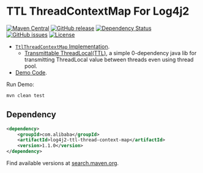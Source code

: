 TTL ThreadContextMap For Log4j2 
===================================

[![Maven Central](https://maven-badges.herokuapp.com/maven-central/com.alibaba/log4j2-ttl-thread-context-map/badge.svg)](https://maven-badges.herokuapp.com/maven-central/com.alibaba/log4j2-ttl-thread-context-map/)
[![GitHub release](https://img.shields.io/github/release/oldratlee/log4j2-ttl-thread-context-map.svg)](https://github.com/oldratlee/log4j2-ttl-thread-context-map/releases)
[![Dependency Status](https://www.versioneye.com/user/projects/5796ba8e4fe9180028717750/badge.svg)](https://www.versioneye.com/user/projects/5796ba8e4fe9180028717750)  
[![GitHub issues](https://img.shields.io/github/issues/oldratlee/log4j2-ttl-thread-context-map.svg)](https://github.com/oldratlee/log4j2-ttl-thread-context-map/issues)
[![License](https://img.shields.io/badge/license-Apache%202-4EB1BA.svg)](https://www.apache.org/licenses/LICENSE-2.0.html)

- [`TtlThreadContextMap` Implementation](src/main/java/com/alibaba/ttl/log4j2/TtlThreadContextMap.java).  
    - [Transmittable ThreadLocal(TTL)](https://github.com/alibaba/transmittable-thread-local), a simple 0-dependency java lib for transmitting ThreadLocal value between threads even using thread pool.
- [Demo Code](src/test/java/com/alibaba/ttl/log4j2/TtlThreadContextMapTest.java).

Run Demo:

```bash
mvn clean test
```

Dependency
--------------------------

```xml
<dependency>
    <groupId>com.alibaba</groupId>
    <artifactId>log4j2-ttl-thread-context-map</artifactId>
    <version>1.1.0</version>
</dependency>
```

Find available versions at [search.maven.org](http://search.maven.org/#search%7Cga%7C1%7Cg%3A%22com.alibaba%22%20AND%20a%3A%22log4j2-ttl-thread-context-map%22).
